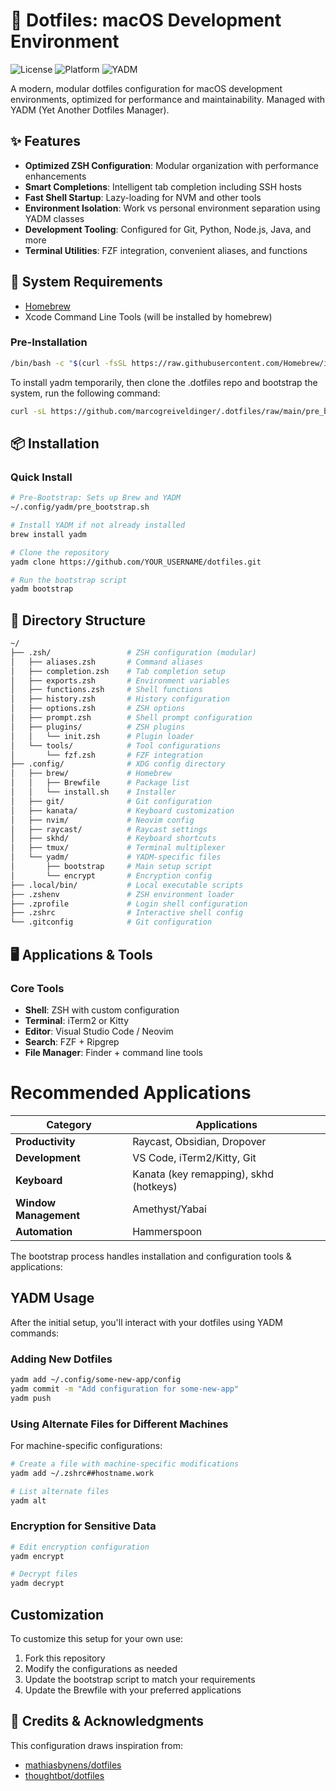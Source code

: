 # 🚀 Dotfiles: macOS Development Environment

![License](https://img.shields.io/badge/license-MIT-blue.svg)
![Platform](https://img.shields.io/badge/platform-macOS-lightgrey.svg)
![YADM](https://img.shields.io/badge/manager-YADM-red.svg)

A modern, modular dotfiles configuration for macOS development environments, optimized for performance and maintainability. Managed with YADM (Yet Another Dotfiles Manager).

## ✨ Features

- **Optimized ZSH Configuration**: Modular organization with performance enhancements
- **Smart Completions**: Intelligent tab completion including SSH hosts
- **Fast Shell Startup**: Lazy-loading for NVM and other tools
- **Environment Isolation**: Work vs personal environment separation using YADM classes
- **Development Tooling**: Configured for Git, Python, Node.js, Java, and more
- **Terminal Utilities**: FZF integration, convenient aliases, and functions

## 🔧 System Requirements

- [Homebrew](https://brew.sh/)
- Xcode Command Line Tools (will be installed by homebrew)

### Pre-Installation
```bash
/bin/bash -c "$(curl -fsSL https://raw.githubusercontent.com/Homebrew/install/HEAD/install.sh)"
```
To install yadm temporarily, then clone the .dotfiles repo and bootstrap the system, run the following command:

```bash
curl -sL https://github.com/marcogreiveldinger/.dotfiles/raw/main/pre_bootstrap.sh | bash
```

## 📦 Installation

### Quick Install

```bash
# Pre-Bootstrap: Sets up Brew and YADM
~/.config/yadm/pre_bootstrap.sh

# Install YADM if not already installed
brew install yadm

# Clone the repository
yadm clone https://github.com/YOUR_USERNAME/dotfiles.git

# Run the bootstrap script
yadm bootstrap
```

## 📂 Directory Structure

```bash
~/
├── .zsh/                 # ZSH configuration (modular)
│   ├── aliases.zsh       # Command aliases
│   ├── completion.zsh    # Tab completion setup
│   ├── exports.zsh       # Environment variables 
│   ├── functions.zsh     # Shell functions
│   ├── history.zsh       # History configuration
│   ├── options.zsh       # ZSH options
│   ├── prompt.zsh        # Shell prompt configuration
│   ├── plugins/          # ZSH plugins
│   │   └── init.zsh      # Plugin loader
│   └── tools/            # Tool configurations
│       └── fzf.zsh       # FZF integration
├── .config/              # XDG config directory
│   ├── brew/             # Homebrew
│   │   ├── Brewfile      # Package list
│   │   └── install.sh    # Installer
│   ├── git/              # Git configuration
│   ├── kanata/           # Keyboard customization
│   ├── nvim/             # Neovim config
│   ├── raycast/          # Raycast settings
│   ├── skhd/             # Keyboard shortcuts
│   ├── tmux/             # Terminal multiplexer
│   └── yadm/             # YADM-specific files
│       ├── bootstrap     # Main setup script
│       └── encrypt       # Encryption config
├── .local/bin/           # Local executable scripts
├── .zshenv               # ZSH environment loader
├── .zprofile             # Login shell configuration
├── .zshrc                # Interactive shell config
└── .gitconfig            # Git configuration
```

## 🖥️ Applications & Tools

### Core Tools
- **Shell**: ZSH with custom configuration
- **Terminal**: iTerm2 or Kitty
- **Editor**: Visual Studio Code / Neovim
- **Search**: FZF + Ripgrep
- **File Manager**: Finder + command line tools

# Recommended Applications

| Category | Applications |
|----------|--------------|
| **Productivity** | Raycast, Obsidian, Dropover |
| **Development** | VS Code, iTerm2/Kitty, Git |
| **Keyboard** | Kanata (key remapping), skhd (hotkeys) |
| **Window Management** | Amethyst/Yabai |
| **Automation** | Hammerspoon |

The bootstrap process handles installation and configuration tools & applications:

## YADM Usage

After the initial setup, you'll interact with your dotfiles using YADM commands:

### Adding New Dotfiles

```bash
yadm add ~/.config/some-new-app/config
yadm commit -m "Add configuration for some-new-app"
yadm push
```

### Using Alternate Files for Different Machines

For machine-specific configurations:

```bash
# Create a file with machine-specific modifications
yadm add ~/.zshrc##hostname.work

# List alternate files
yadm alt
```

### Encryption for Sensitive Data
```bash
# Edit encryption configuration
yadm encrypt

# Decrypt files
yadm decrypt
```

## Customization

To customize this setup for your own use:

1. Fork this repository
2. Modify the configurations as needed
3. Update the bootstrap script to match your requirements
4. Update the Brewfile with your preferred applications

## 📜 Credits & Acknowledgments
This configuration draws inspiration from:

- [mathiasbynens/dotfiles](https://github.com/mathiasbynens/dotfiles)
- [thoughtbot/dotfiles](https://github.com/thoughtbot/dotfiles)
